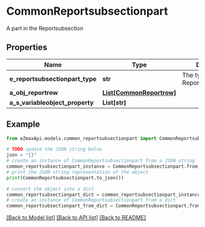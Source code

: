 # CommonReportsubsectionpart

A part in the Reportsubsection 

## Properties

Name | Type | Description | Notes
------------ | ------------- | ------------- | -------------
**e_reportsubsectionpart_type** | **str** | The type of the Reportsubsectionpart | 
**a_obj_reportrow** | [**List[CommonReportrow]**](CommonReportrow.md) |  | 
**a_s_variableobject_property** | **List[str]** |  | 

## Example

```python
from eZmaxApi.models.common_reportsubsectionpart import CommonReportsubsectionpart

# TODO update the JSON string below
json = "{}"
# create an instance of CommonReportsubsectionpart from a JSON string
common_reportsubsectionpart_instance = CommonReportsubsectionpart.from_json(json)
# print the JSON string representation of the object
print(CommonReportsubsectionpart.to_json())

# convert the object into a dict
common_reportsubsectionpart_dict = common_reportsubsectionpart_instance.to_dict()
# create an instance of CommonReportsubsectionpart from a dict
common_reportsubsectionpart_from_dict = CommonReportsubsectionpart.from_dict(common_reportsubsectionpart_dict)
```
[[Back to Model list]](../README.md#documentation-for-models) [[Back to API list]](../README.md#documentation-for-api-endpoints) [[Back to README]](../README.md)


